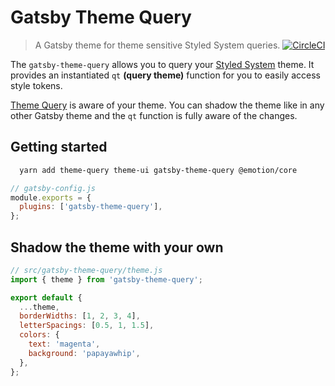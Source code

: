 # Gatsby Theme Query

> A Gatsby theme for theme sensitive Styled System queries.
[![CircleCI](https://circleci.com/gh/woodlike/wdlk.svg?style=svg)](https://circleci.com/gh/woodlike/wdlk)

The `gatsby-theme-query`  allows you to query your [Styled System](https://styled-system.com/) theme. It provides an instantiated `qt` **(query theme)** function for you to easily access style tokens.

 [Theme Query](https://github.com/woodlike/wdlk/tree/master/packages/theme-query) is aware of your theme. You can shadow the theme like in any other Gatsby theme and the `qt` function is fully aware of the changes.

## Getting started

```bash
  yarn add theme-query theme-ui gatsby-theme-query @emotion/core
```

```js
// gatsby-config.js
module.exports = {
  plugins: ['gatsby-theme-query'],
};
```

## Shadow the theme with your own

```js
// src/gatsby-theme-query/theme.js
import { theme } from 'gatsby-theme-query';

export default {
  ...theme,
  borderWidths: [1, 2, 3, 4],
  letterSpacings: [0.5, 1, 1.5],
  colors: {
    text: 'magenta',
    background: 'papayawhip',
  },
};
```
